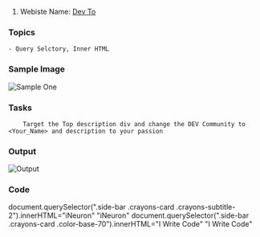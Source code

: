 1. Webiste Name: [Dev To](https://dev.to/)

### Topics

    - Query Selctory, Inner HTML

### Sample Image

![Sample One](./Pic1.png)

### Tasks

        Target the Top description div and change the DEV Community to <Your_Name> and description to your passion

### Output

![Output](./Pic2.png)

### Code

document.querySelector(".side-bar .crayons-card .crayons-subtitle-2").innerHTML="iNeuron"
"iNeuron"
document.querySelector(".side-bar .crayons-card .color-base-70").innerHTML="I Write Code"
"I Write Code" 